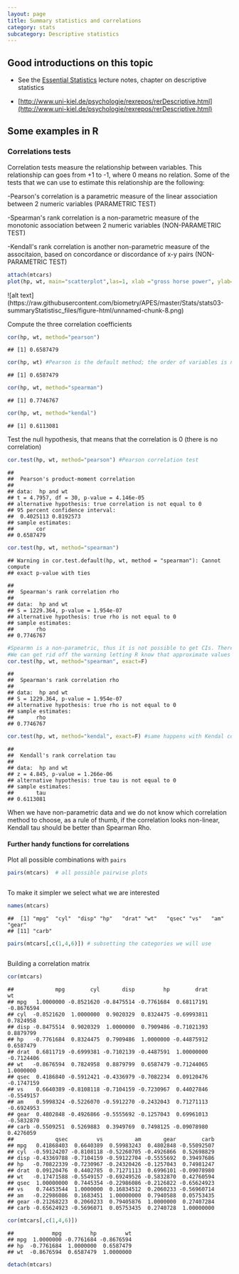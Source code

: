 ```yaml
---
layout: page
title: Summary statistics and correlations
category: stats
subcategory: Descriptive statistics
---
```





## Good introductions on this topic

* See the [Essential Statistics](https://www.dropbox.com/s/8fmh10fdn6jd2xb/EssentialStatistics.pdf?dl=0) lecture notes, chapter on descriptive statistics 

* [http://www.uni-kiel.de/psychologie/rexrepos/rerDescriptive.html](http://www.uni-kiel.de/psychologie/rexrepos/rerDescriptive.html)


## Some examples in R

### Correlations tests

Correlation tests measure the relationship between variables. This relationship can goes from +1 to -1, where 0 means no relation. Some of the tests that we can use to estimate this relationship are the following:

-Pearson's correlation is a parametric measure of the linear association between 2 numeric variables (PARAMETRIC TEST)

-Spearman's rank correlation is a non-parametric measure of the monotonic association between 2 numeric variables (NON-PARAMETRIC TEST)

-Kendall's rank correlation is another non-parametric measure of the associtaion, based on concordance or discordance of x-y pairs (NON-PARAMETRIC TEST)


```r
attach(mtcars)  
plot(hp, wt, main="scatterplot",las=1, xlab ="gross horse power", ylab="Weight (lb/1000)")
```

<img src="stats03-summaryStatistisc_files/figure-html/unnamed-chunk-2-1.png" title="" alt="" style="display: block; margin: auto;" />
![alt text](https://raw.githubusercontent.com/biometry/APES/master/Stats/stats03-summaryStatistisc_files/figure-html/unnamed-chunk-8.png)

Compute the three correlation coefficients

```r
cor(hp, wt, method="pearson")
```

```
## [1] 0.6587479
```

```r
cor(hp, wt) #Pearson is the default method; the order of variables is not important
```

```
## [1] 0.6587479
```

```r
cor(hp, wt, method="spearman")
```

```
## [1] 0.7746767
```

```r
cor(hp, wt, method="kendal")
```

```
## [1] 0.6113081
```

Test the null hypothesis, that means that the correlation is 0 (there is no correlation)

```r
cor.test(hp, wt, method="pearson") #Pearson correlation test
```

```
## 
## 	Pearson's product-moment correlation
## 
## data:  hp and wt
## t = 4.7957, df = 30, p-value = 4.146e-05
## alternative hypothesis: true correlation is not equal to 0
## 95 percent confidence interval:
##  0.4025113 0.8192573
## sample estimates:
##       cor 
## 0.6587479
```

```r
cor.test(hp, wt, method="spearman")
```

```
## Warning in cor.test.default(hp, wt, method = "spearman"): Cannot compute
## exact p-value with ties
```

```
## 
## 	Spearman's rank correlation rho
## 
## data:  hp and wt
## S = 1229.364, p-value = 1.954e-07
## alternative hypothesis: true rho is not equal to 0
## sample estimates:
##       rho 
## 0.7746767
```

```r
#Spearmn is a non-parametric, thus it is not possible to get CIs. There is a error message because R cannot compute exact p values (the test is based on ranks, we have few cars with the same hp or wt).
#We can get rid off the warning letting R know that approximate values are fine
cor.test(hp, wt, method="spearman", exact=F) 
```

```
## 
## 	Spearman's rank correlation rho
## 
## data:  hp and wt
## S = 1229.364, p-value = 1.954e-07
## alternative hypothesis: true rho is not equal to 0
## sample estimates:
##       rho 
## 0.7746767
```

```r
cor.test(hp, wt, method="kendal", exact=F) #same happens with Kendal correlation test
```

```
## 
## 	Kendall's rank correlation tau
## 
## data:  hp and wt
## z = 4.845, p-value = 1.266e-06
## alternative hypothesis: true tau is not equal to 0
## sample estimates:
##       tau 
## 0.6113081
```

When we have non-parametric data and we do not know which correlation method to choose, as a rule of thumb, if the correlation looks non-linear, Kendall tau should be better than Spearman Rho.


#### Further handy functions for correlations

Plot all possible combinations with `pairs`

```r
pairs(mtcars)  # all possible pairwise plots
```

<img src="stats03-summaryStatistisc_files/figure-html/unnamed-chunk-5-1.png" title="" alt="" style="display: block; margin: auto;" />

To make it simpler we select what we are interested

```r
names(mtcars)
```

```
##  [1] "mpg"  "cyl"  "disp" "hp"   "drat" "wt"   "qsec" "vs"   "am"   "gear"
## [11] "carb"
```

```r
pairs(mtcars[,c(1,4,6)]) # subsetting the categories we will use
```

<img src="stats03-summaryStatistisc_files/figure-html/unnamed-chunk-6-1.png" title="" alt="" style="display: block; margin: auto;" />

Building a correlation matrix

```r
cor(mtcars)
```

```
##             mpg        cyl       disp         hp        drat         wt
## mpg   1.0000000 -0.8521620 -0.8475514 -0.7761684  0.68117191 -0.8676594
## cyl  -0.8521620  1.0000000  0.9020329  0.8324475 -0.69993811  0.7824958
## disp -0.8475514  0.9020329  1.0000000  0.7909486 -0.71021393  0.8879799
## hp   -0.7761684  0.8324475  0.7909486  1.0000000 -0.44875912  0.6587479
## drat  0.6811719 -0.6999381 -0.7102139 -0.4487591  1.00000000 -0.7124406
## wt   -0.8676594  0.7824958  0.8879799  0.6587479 -0.71244065  1.0000000
## qsec  0.4186840 -0.5912421 -0.4336979 -0.7082234  0.09120476 -0.1747159
## vs    0.6640389 -0.8108118 -0.7104159 -0.7230967  0.44027846 -0.5549157
## am    0.5998324 -0.5226070 -0.5912270 -0.2432043  0.71271113 -0.6924953
## gear  0.4802848 -0.4926866 -0.5555692 -0.1257043  0.69961013 -0.5832870
## carb -0.5509251  0.5269883  0.3949769  0.7498125 -0.09078980  0.4276059
##             qsec         vs          am       gear        carb
## mpg   0.41868403  0.6640389  0.59983243  0.4802848 -0.55092507
## cyl  -0.59124207 -0.8108118 -0.52260705 -0.4926866  0.52698829
## disp -0.43369788 -0.7104159 -0.59122704 -0.5555692  0.39497686
## hp   -0.70822339 -0.7230967 -0.24320426 -0.1257043  0.74981247
## drat  0.09120476  0.4402785  0.71271113  0.6996101 -0.09078980
## wt   -0.17471588 -0.5549157 -0.69249526 -0.5832870  0.42760594
## qsec  1.00000000  0.7445354 -0.22986086 -0.2126822 -0.65624923
## vs    0.74453544  1.0000000  0.16834512  0.2060233 -0.56960714
## am   -0.22986086  0.1683451  1.00000000  0.7940588  0.05753435
## gear -0.21268223  0.2060233  0.79405876  1.0000000  0.27407284
## carb -0.65624923 -0.5696071  0.05753435  0.2740728  1.00000000
```

```r
cor(mtcars[,c(1,4,6)])
```

```
##            mpg         hp         wt
## mpg  1.0000000 -0.7761684 -0.8676594
## hp  -0.7761684  1.0000000  0.6587479
## wt  -0.8676594  0.6587479  1.0000000
```

```r
detach(mtcars)
```

